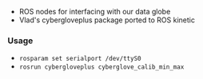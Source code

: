 - ROS nodes for interfacing with our data globe
- Vlad's cybergloveplus package ported to ROS kinetic

### Usage
- `rosparam set serialport /dev/ttyS0`
- `rosrun cybergloveplus cyberglove_calib_min_max`
